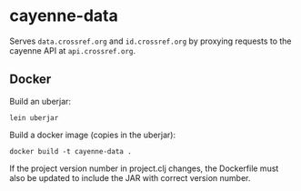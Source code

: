 # cayenne-data

Serves `data.crossref.org` and `id.crossref.org` by proxying requests to
the cayenne API at `api.crossref.org`.

## Docker

Build an uberjar:

    lein uberjar

Build a docker image (copies in the uberjar):

    docker build -t cayenne-data .

If the project version number in project.clj changes, the Dockerfile
must also be updated to include the JAR with correct version number.

